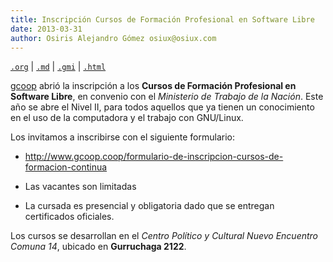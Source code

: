 ```yaml
---
title: Inscripción Cursos de Formación Profesional en Software Libre
date: 2013-03-31
author: Osiris Alejandro Gómez osiux@osiux.com
---
```


[`.org`](https://gitlab.com/osiux/osiux.gitlab.io/-/raw/master/2013-03-31-inscripcion-cursos-de-formacion-profesional.org) |
[`.md`](https://gitlab.com/osiux/osiux.gitlab.io/-/raw/master/2013-03-31-inscripcion-cursos-de-formacion-profesional.md) |
[`.gmi`](gemini://gmi.osiux.com/2013-03-31-inscripcion-cursos-de-formacion-profesional.gmi) |
[`.html`](https://osiux.gitlab.io/2013-03-31-inscripcion-cursos-de-formacion-profesional.html)

[gcoop](http://gcoop.coop) abrió la inscripción a los **Cursos de
Formación Profesional en Software Libre**, en convenio con el
*Ministerio de Trabajo de la Nación*. Este año se abre el Nivel II, para
todos aquellos que ya tienen un conocimiento en el uso de la computadora
y el trabajo con GNU/Linux.

Los invitamos a inscribirse con el siguiente formulario:

-   <http://www.gcoop.coop/formulario-de-inscripcion-cursos-de-formacion-continua>

-   Las vacantes son limitadas

-   La cursada es presencial y obligatoria dado que se entregan
certificados oficiales.

Los cursos se desarrollan en el *Centro Político y Cultural Nuevo
Encuentro Comuna 14*, ubicado en **Gurruchaga 2122**.
